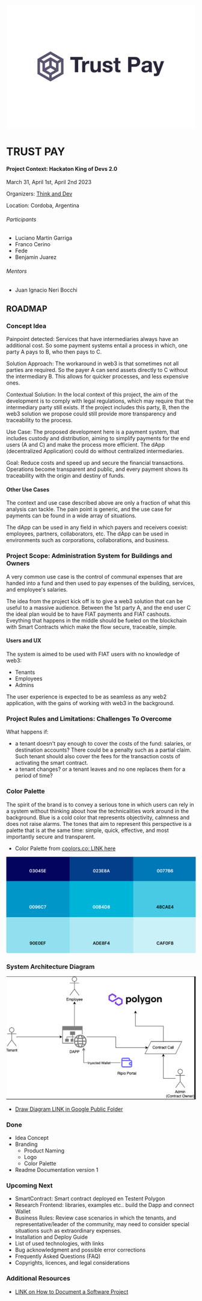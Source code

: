 ![ ](logo.jpg "Trust Pay Logo")

# TRUST PAY

#### Project Context: Hackaton King of Devs 2.0

March 31, April 1st, April 2nd 2023

Organizers: [Think and Dev](https://thinkanddev.com/kingofdevs/)

Location: Cordoba, Argentina

###### Participants
* Luciano Martin Garriga
* Franco Cerino
* Fede
* Benjamin Juarez

###### Mentors
* Juan Ignacio Neri Bocchi

## ROADMAP

### Concept Idea

Painpoint detected: Services that have intermediaries always have an additional cost. So some payment systems entail a process in which, one party A pays to B, who then pays to C. 

Solution Approach: The workaround in web3 is that sometimes not all parties are required. So the payer A can send assets directly to C without the intermediary B. This allows for quicker processes, and less expensive ones. 

Contextual Solution: In the local context of this project, the aim of the development is to comply with legal regulations, which may require that the intermediary party still exists. If the project includes this party, B, then the web3 solution we propose could still provide more transparency and traceability to the process.

Use Case: The proposed  development here is a payment system, that includes custody and distribution, aiming to simplify payments for the end users (A and C) and make the process more efficient. The dApp (decentralized Application) could do without centralized intermediaries.

Goal: Reduce costs and speed up and secure the financial transactions. Operations become transparent and public, and every payment shows its traceability with the origin and destiny of funds.

#### Other Use Cases

The context and use case described above are only a fraction of what this analysis can tackle. The pain point is generic, and the use case for payments can be found in a wide array of situations.

The dApp can be used in any field in which payers and receivers coexist: employees, partners, collaborators, etc. The dApp can be used in environments such as corporations, collaborations, and business.

### Project Scope: Administration System for Buildings and Owners

A very common use case is the control of communal expenses that are handed into a fund and then used to pay expenses of the building, services, and employee's salaries.

The idea from the project kick off is to give a web3 solution that can be useful to a massive audience. Between the 1st party A, and the end user C the ideal plan would be to have FIAT payments and FIAT cashouts. Eveything that happens in the middle should be fueled on the blockchain with Smart Contracts which make the flow secure, traceable, simple. 

#### Users and UX

The system is aimed to be used with FIAT users with no knowledge of web3:
* Tenants
* Employees
* Admins

The user experience is expected to be as seamless as any web2 application, with the gains of working with web3 in the background.

### Project Rules and Limitations: Challenges To Overcome

What happens if:

* a tenant doesn't pay enough to cover the costs of the fund: salaries, or destination accounts? There could be a penalty such as a partial claim. Such tenant should also cover the fees for the transaction costs of activating the smart contract. 
* a tenant changes? or a tenant leaves and no one replaces them for a period of time?

### Color Palette

The spirit of the brand is to convey a serious tone in which users can rely in a system without thinking about how the technicalities work around in the background. Blue is a cold color that represents objectivity, calmness and does not raise alarms. The tones that aim to represent this perspective is a palette that is at the same time: simple, quick, effective, and most importantly secure and transparent. 

* Color Palette from [coolors.co: LINK  here](https://coolors.co/palette/03045e-023e8a-0077b6-0096c7-00b4d8-48cae4-90e0ef-ade8f4-caf0f8)

![ ](color-palette.png "Hex Colors in Blue Tones")

### System Architecture Diagram

![ ](architecture.png "System Architecture Diagram with dApp Wallet and Smart Contract")

* [Draw Diagram LINK in Google Public Folder](https://drive.google.com/file/d/1EvSddaOpwvGIHwQF9xLxwMdm0Nqso1Mr/view)

### Done

* Idea Concept
* Branding
	* Product Naming
	* Logo 
	* Color Palette
* Readme Documentation version 1

### Upcoming Next 

* SmartContract: Smart contract deployed en Testent Polygon
* Research Frontend: libraries, examples etc.. build the Dapp and connect Wallet
* Business Rules: Review case scenarios in which the tenants, and representative/leader of the community, may need to consider special situations such as extraordinary expenses.
* Installation and Deploy Guide
* List of used technologies, with links
* Bug acknowledgment and possible error corrections
* Frequently Asked Questions (FAQ)
* Copyrights, licences, and legal considerations

### Additional Resources

* [LINK on How to Document a Software Project](https://cs.uns.edu.ar/~ldm/mypage/data/oc/info/guia_para_la_documentacion_de_proyectos_de_software.pdf)
